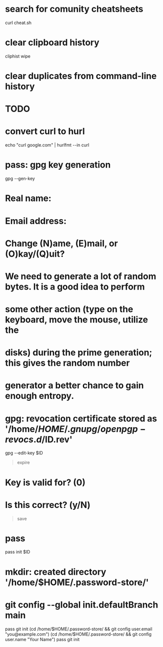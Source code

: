 # search for comunity cheatsheets
curl cheat.sh

# clear clipboard history
cliphist wipe

# clear duplicates from command-line history
# TODO

# convert curl to hurl
echo "curl google.com" | hurlfmt --in curl

# pass: gpg key generation
gpg --gen-key
# Real name:
# Email address:
# Change (N)ame, (E)mail, or (O)kay/(Q)uit?
# We need to generate a lot of random bytes. It is a good idea to perform
# some other action (type on the keyboard, move the mouse, utilize the
# disks) during the prime generation; this gives the random number
# generator a better chance to gain enough entropy.
# gpg: revocation certificate stored as '/home/$HOME/.gnupg/openpgp-revocs.d/$ID.rev'
gpg --edit-key $ID
> expire
# Key is valid for? (0)
# Is this correct? (y/N)
> save

# pass
pass init $ID
# mkdir: created directory '/home/$HOME/.password-store/'
# git config --global init.defaultBranch main
pass git init
(cd /home/$HOME/.password-store/ && git config user.email "you@example.com")
(cd /home/$HOME/.password-store/ && git config user.name "Your Name")
pass git init
